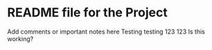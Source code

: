 # README file for the Project
Add comments or important notes here
Testing testing 123 123
Is this working?